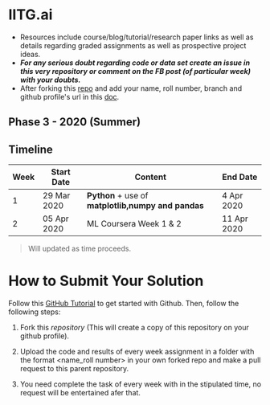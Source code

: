 # IITG.ai

- Resources include course/blog/tutorial/research paper links as well as details regarding graded assignments as well as prospective project ideas.
- ***For any serious doubt regarding code or data set create an issue in this very repository or comment on the FB post (of particular week) with your doubts.***
- After forking this [repo](https://github.com/IITGuwahati-AI/Learning-Content) and add your name, roll number, branch and github profile's url in this [doc](https://docs.google.com/spreadsheets/d/1AicCcRpM5un5dFXsSLT4m3fDgaOM_NqwHsKdoaT0g84/edit?usp=sharing).

## Phase 3 - 2020 (Summer)
 
## Timeline
 
|Week   |Start Date        |Content                                            |End Date         |
|-------|------------------|---------------------------------------------------|-----------------|
| 1     | 29 Mar 2020      |**Python** + use of **matplotlib,numpy and pandas**| 4 Apr 2020      |
| 2     | 05 Apr 2020      | ML Coursera Week 1 & 2                            | 11 Apr 2020     |

> Will updated as time proceeds.

# How to Submit Your Solution

Follow this [GitHub Tutorial](https://towardsdatascience.com/getting-started-with-git-and-github-6fcd0f2d4ac6) to get started with Github. Then, follow the following steps:

1. Fork this *repository* (This will create a copy of this repository on your github profile).

2. Upload the code and results of every week assignment in a folder with the format <name_roll number> in your own forked repo and make a pull request to this parent repository.

3. You need complete the task of every week with in the stipulated time, no request will be entertained afer that.
